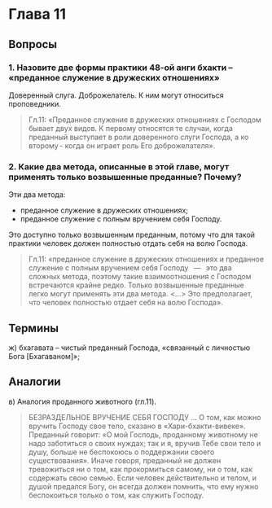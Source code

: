 # Глава 11

## Вопросы

### 1. Назовите две формы практики 48-ой анги бхакти – «преданное служение в дружеских отношениях»

Доверенный слуга.
Доброжелатель. К ним могут относиться проповедники.

> Гл.11: «Преданное служение в дружеских отношениях с Господом бывает двух видов. К первому относятся те случаи, когда преданный выступает в роли доверенного слуги Господа, а ко второму - когда он играет роль Его доброжелателя».

### 2. Какие два метода, описанные в этой главе, могут применять только возвышенные преданные? Почему?

Эти два метода:

- преданное служение в дружеских отношениях;
- преданное служение с полным вручением себя Господу.

Это доступно только возвышенным преданным, потому что для такой практики человек должен полностью отдать себя на волю Господа.

> Гл.11: «преданное служение в дружеских отношениях и преданное служение с полным вручением себя Господу    —    это два сложных метода, поэтому такие взаимоотношения с Господом встречаются крайне редко. Только возвышенные преданные легко могут применять эти два метода. <…> Это предполагает, что человек полностью отдает себя на волю Господа».

## Термины

ж) бхагавата – чистый преданный Господа, «связанный с личностью Бога [Бхагаваном]»;

## Аналогии

в) Аналогия проданного животного (гл.11).

> БЕЗРАЗДЕЛЬНОЕ ВРУЧЕНИЕ СЕБЯ ГОСПОДУ
> ...
> О том, как можно вручить Господу свое тело, сказано в «Хари-бхакти-вивеке». Преданный говорит: «О мой Господь, проданному животному не надо заботиться о своих нуждах; так и я, вручив Тебе свои тело и душу, больше не беспокоюсь о поддержании своего существования». Иначе говоря, преданный не должен тревожиться ни о том, как прокормиться самому, ни о том, как содержать свою семью. Если человек действительно и телом, и душой предался Богу, он всегда должен помнить, что ему нужно беспокоиться только о том, как служить Господу.
